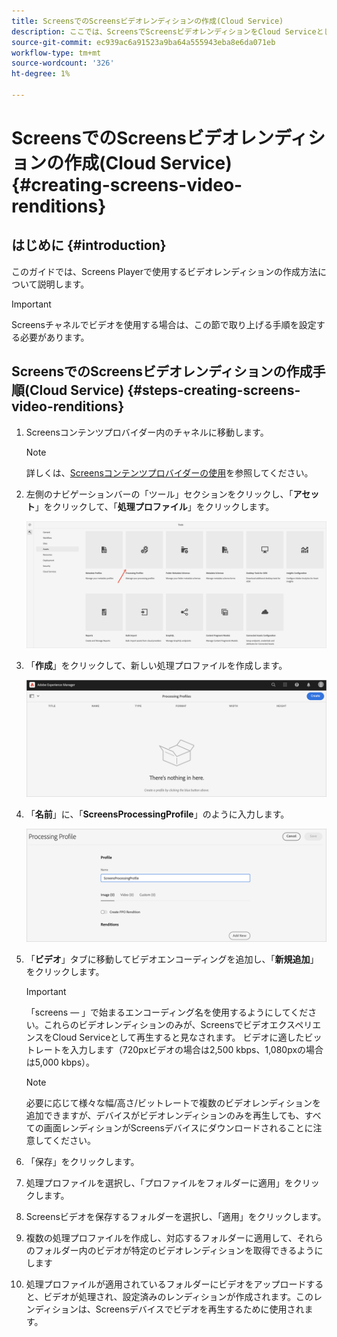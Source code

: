 ```yaml
---
title: ScreensでのScreensビデオレンディションの作成(Cloud Service)
description: ここでは、ScreensでScreensビデオレンディションをCloud Serviceとして作成する方法について説明します。
source-git-commit: ec939ac6a91523a9ba64a555943eba8e6da071eb
workflow-type: tm+mt
source-wordcount: '326'
ht-degree: 1%

---
```



# ScreensでのScreensビデオレンディションの作成(Cloud Service) {#creating-screens-video-renditions}

## はじめに {#introduction}

このガイドでは、Screens Playerで使用するビデオレンディションの作成方法について説明します。

>[!IMPORTANT]
>Screensチャネルでビデオを使用する場合は、この節で取り上げる手順を設定する必要があります。

## ScreensでのScreensビデオレンディションの作成手順(Cloud Service) {#steps-creating-screens-video-renditions}

1. Screensコンテンツプロバイダー内のチャネルに移動します。

   >[!NOTE]
   >詳しくは、[Screensコンテンツプロバイダーの使用](https://experienceleague.adobe.com/docs/experience-manager-cloud-service/screens-as-cloud-service/configure-screens-cloud/using-screens-content-provider.html?lang=en#screens-content-provider)を参照してください。

1. 左側のナビゲーションバーの「ツール」セクションをクリックし、「**アセット**」をクリックして、「**処理プロファイル**」をクリックします。

   ![](/help/screens-cloud/assets/configure/screens-cp-3.png)

1. 「**作成**」をクリックして、新しい処理プロファイルを作成します。

   ![](/help/screens-cloud/assets/configure/screens-video-2.png)

1. 「**名前**」に、「**ScreensProcessingProfile**」のように入力します。

   ![](/help/screens-cloud/assets/configure/screens-video-3.png)

1. 「**ビデオ**」タブに移動してビデオエンコーディングを追加し、「**新規追加**」をクリックします。


   >[!IMPORTANT]
   >「screens — 」で始まるエンコーディング名を使用するようにしてください。これらのビデオレンディションのみが、ScreensでビデオエクスペリエンスをCloud Serviceとして再生すると見なされます。 ビデオに適したビットレートを入力します（720pxビデオの場合は2,500 kbps、1,080pxの場合は5,000 kbps）。

   >[!NOTE]
   >必要に応じて様々な幅/高さ/ビットレートで複数のビデオレンディションを追加できますが、デバイスがビデオレンディションのみを再生しても、すべての画面レンディションがScreensデバイスにダウンロードされることに注意してください。

1. 「保存」をクリックします。

1. 処理プロファイルを選択し、「プロファイルをフォルダーに適用」をクリックします。

1. Screensビデオを保存するフォルダーを選択し、「適用」をクリックします。

1. 複数の処理プロファイルを作成し、対応するフォルダーに適用して、それらのフォルダー内のビデオが特定のビデオレンディションを取得できるようにします

1. 処理プロファイルが適用されているフォルダーにビデオをアップロードすると、ビデオが処理され、設定済みのレンディションが作成されます。このレンディションは、Screensデバイスでビデオを再生するために使用されます。

